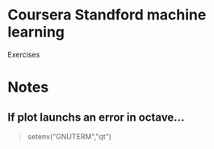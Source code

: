 # Coursera Standford machine learning

Exercises

# Notes

## If plot launchs an error in octave...

> setenv("GNUTERM","qt")